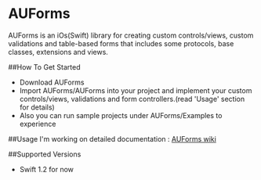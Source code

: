 # AUForms
AUForms is an iOs(Swift) library for creating custom controls/views, custom validations and table-based forms that includes some protocols, base classes, extensions and views.

##How To Get  Started
- Download AUForms
- Import AUForms/AUForms into your project and implement your custom controls/views, validations and form controllers.(read 'Usage' section for details)
- Also you can run sample projects under AUForms/Examples to experience

##Usage
I'm working on detailed documentation : [AUForms wiki](https://github.com/aniluyg/AUForms/wiki)

##Supported Versions
- Swift 1.2 for now
